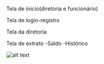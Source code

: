 Tela de inicio(diretoria e funcionário)

Tela de login-registro

Tela da diretoria

Tela de extrato
	-Saldo
	-Histórico


![alt text](image.png)